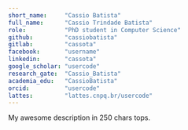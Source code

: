 ```yaml
---
short_name:     "Cassio Batista"
full_name:      "Cassio Trindade Batista"
role:           "PhD student in Computer Science"
github:         "cassiobatista"
gitlab:         "cassota"
facebook:       "username"
linkedin:       "cassota"
google_scholar: "usercode"
research_gate:  "Cassio_Batista"
academia_edu:   "CassioBatista"
orcid:          "usercode"
lattes:         "lattes.cnpq.br/usercode"
---
```


My awesome description in 250 chars tops.
